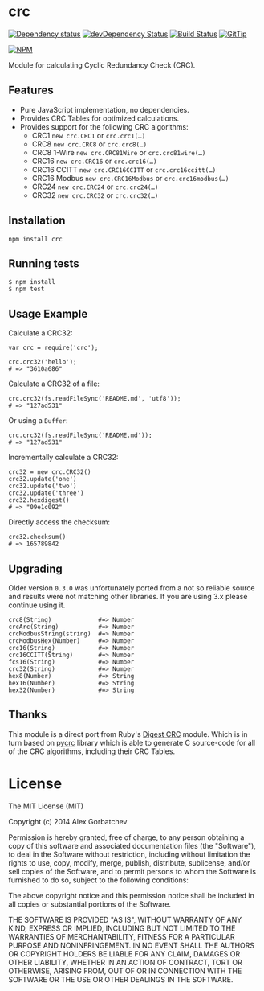 # crc

[![Dependency status](https://david-dm.org/alexgorbatchev/node-crc.svg)](https://david-dm.org/alexgorbatchev/node-crc)
[![devDependency Status](https://david-dm.org/alexgorbatchev/node-crc/dev-status.svg)](https://david-dm.org/alexgorbatchev/node-crc#info=devDependencies)
[![Build Status](https://api.travis-ci.org/alexgorbatchev/node-crc.svg?branch=master)](https://travis-ci.org/alexgorbatchev/node-crc)
[![GitTip](http://img.shields.io/gittip/alexgorbatchev.svg)](https://www.gittip.com/alexgorbatchev/)

[![NPM](https://nodei.co/npm/crc.svg)](https://npmjs.org/package/crc)

Module for calculating Cyclic Redundancy Check (CRC).

## Features

* Pure JavaScript implementation, no dependencies.
* Provides CRC Tables for optimized calculations.
* Provides support for the following CRC algorithms:
  * CRC1 `new crc.CRC1` or `crc.crc1(…)`
  * CRC8 `new crc.CRC8` or `crc.crc8(…)`
  * CRC8 1-Wire `new crc.CRC81Wire` or `crc.crc81wire(…)`
  * CRC16 `new crc.CRC16` or `crc.crc16(…)`
  * CRC16 CCITT `new crc.CRC16CCITT` or `crc.crc16ccitt(…)`
  * CRC16 Modbus `new crc.CRC16Modbus` or `crc.crc16modbus(…)`
  * CRC24 `new crc.CRC24` or `crc.crc24(…)`
  * CRC32 `new crc.CRC32` or `crc.crc32(…)`

## Installation

    npm install crc

## Running tests

    $ npm install
    $ npm test

## Usage Example

Calculate a CRC32:

    var crc = require('crc');

    crc.crc32('hello');
    # => "3610a686"

Calculate a CRC32 of a file:

    crc.crc32(fs.readFileSync('README.md', 'utf8'));
    # => "127ad531"

Or using a `Buffer`:

    crc.crc32(fs.readFileSync('README.md'));
    # => "127ad531"

Incrementally calculate a CRC32:

    crc32 = new crc.CRC32()
    crc32.update('one')
    crc32.update('two')
    crc32.update('three')
    crc32.hexdigest()
    # => "09e1c092"

Directly access the checksum:

    crc32.checksum()
    # => 165789842

## Upgrading

Older version `0.3.0` was unfortunately ported from a not so reliable source and results were not matching other libraries. If you are using 3.x please continue using it.

    crc8(String)             #=> Number
    crcArc(String)           #=> Number
    crcModbusString(string)  #=> Number
    crcModbusHex(Number)     #=> Number
    crc16(String)            #=> Number
    crc16CCITT(String)       #=> Number
    fcs16(String)            #=> Number
    crc32(String)            #=> Number
    hex8(Number)             #=> String
    hex16(Number)            #=> String
    hex32(Number)            #=> String

## Thanks

This module is a direct port from Ruby's [Digest CRC](https://github.com/postmodern/digest-crc)
module. Which is in turn based on [pycrc](http://www.tty1.net/pycrc/) library
which is able to generate C source-code for all of the CRC algorithms,
including their CRC Tables.

# License

The MIT License (MIT)

Copyright (c) 2014 Alex Gorbatchev

Permission is hereby granted, free of charge, to any person obtaining a copy
of this software and associated documentation files (the "Software"), to deal
in the Software without restriction, including without limitation the rights
to use, copy, modify, merge, publish, distribute, sublicense, and/or sell
copies of the Software, and to permit persons to whom the Software is
furnished to do so, subject to the following conditions:

The above copyright notice and this permission notice shall be included in
all copies or substantial portions of the Software.

THE SOFTWARE IS PROVIDED "AS IS", WITHOUT WARRANTY OF ANY KIND, EXPRESS OR
IMPLIED, INCLUDING BUT NOT LIMITED TO THE WARRANTIES OF MERCHANTABILITY,
FITNESS FOR A PARTICULAR PURPOSE AND NONINFRINGEMENT. IN NO EVENT SHALL THE
AUTHORS OR COPYRIGHT HOLDERS BE LIABLE FOR ANY CLAIM, DAMAGES OR OTHER
LIABILITY, WHETHER IN AN ACTION OF CONTRACT, TORT OR OTHERWISE, ARISING FROM,
OUT OF OR IN CONNECTION WITH THE SOFTWARE OR THE USE OR OTHER DEALINGS IN
THE SOFTWARE.
